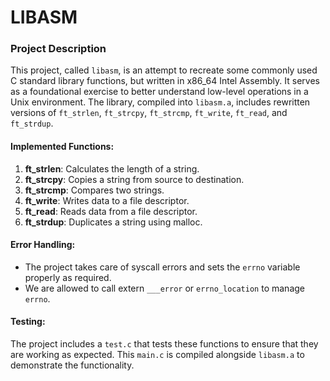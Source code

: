# LIBASM

### Project Description

This project, called `libasm`, is an attempt to recreate some commonly used C standard library functions, but written in x86_64 Intel Assembly. It serves as a foundational exercise to better understand low-level operations in a Unix environment. The library, compiled into `libasm.a`, includes rewritten versions of `ft_strlen`, `ft_strcpy`, `ft_strcmp`, `ft_write`, `ft_read`, and `ft_strdup`.

#### Implemented Functions:

1. **ft_strlen**: Calculates the length of a string.
2. **ft_strcpy**: Copies a string from source to destination.
3. **ft_strcmp**: Compares two strings.
4. **ft_write**: Writes data to a file descriptor.
5. **ft_read**: Reads data from a file descriptor.
6. **ft_strdup**: Duplicates a string using malloc.

#### Error Handling:

- The project takes care of syscall errors and sets the `errno` variable properly as required.
- We are allowed to call extern `___error` or `errno_location` to manage `errno`.

#### Testing:

The project includes a `test.c` that tests these functions to ensure that they are working as expected. This `main.c` is compiled alongside `libasm.a` to demonstrate the functionality.
